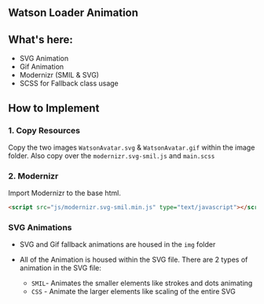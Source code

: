 Watson Loader Animation
---

## What's here:

- SVG Animation
- Gif Animation
- Modernizr (SMIL & SVG)
- SCSS for Fallback class usage


## How to Implement

### 1. Copy Resources
Copy the two images `WatsonAvatar.svg` & `WatsonAvatar.gif` within the image folder. Also copy over the `modernizr.svg-smil.js` and `main.scss`

### 2. Modernizr

Import Modernizr to the base html.

```html
<script src="js/modernizr.svg-smil.min.js" type="text/javascript"></script> 
```

### SVG Animations
- SVG and Gif fallback animations are housed in the `img` folder

- All of the Animation is housed within the SVG file. There are 2 types of animation in the SVG file:
  - `SMIL`- Animates the smaller elements like strokes and dots animating 
  - `CSS` - Animate the larger elements like scaling of the entire SVG
